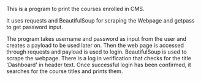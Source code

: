 This is a program to print the courses enrolled in CMS.

It uses requests and BeautifulSoup for scraping the Webpage and getpass to get password input.

The program takes username and password as input from the user and creates a payload to be used later on. Then the web page is accessed through requests and payload is used to login. BeautifulSoup is used to scrape the webpage. There is a log in verification that checks for the title 'Dashboard' in header text. Once successful login has been confirmed, it searches for the course titles and prints them.

